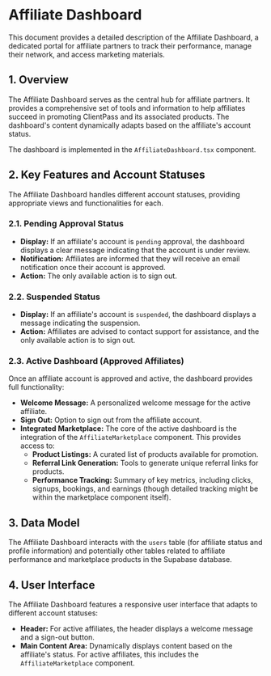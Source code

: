 # Affiliate Dashboard

This document provides a detailed description of the Affiliate Dashboard, a dedicated portal for affiliate partners to track their performance, manage their network, and access marketing materials.

## 1. Overview

The Affiliate Dashboard serves as the central hub for affiliate partners. It provides a comprehensive set of tools and information to help affiliates succeed in promoting ClientPass and its associated products. The dashboard's content dynamically adapts based on the affiliate's account status.

The dashboard is implemented in the `AffiliateDashboard.tsx` component.

## 2. Key Features and Account Statuses

The Affiliate Dashboard handles different account statuses, providing appropriate views and functionalities for each.

### 2.1. Pending Approval Status

-   **Display:** If an affiliate's account is `pending` approval, the dashboard displays a clear message indicating that the account is under review.
-   **Notification:** Affiliates are informed that they will receive an email notification once their account is approved.
-   **Action:** The only available action is to sign out.

### 2.2. Suspended Status

-   **Display:** If an affiliate's account is `suspended`, the dashboard displays a message indicating the suspension.
-   **Action:** Affiliates are advised to contact support for assistance, and the only available action is to sign out.

### 2.3. Active Dashboard (Approved Affiliates)

Once an affiliate account is approved and active, the dashboard provides full functionality:

-   **Welcome Message:** A personalized welcome message for the active affiliate.
-   **Sign Out:** Option to sign out from the affiliate account.
-   **Integrated Marketplace:** The core of the active dashboard is the integration of the `AffiliateMarketplace` component. This provides access to:
    -   **Product Listings:** A curated list of products available for promotion.
    -   **Referral Link Generation:** Tools to generate unique referral links for products.
    -   **Performance Tracking:** Summary of key metrics, including clicks, signups, bookings, and earnings (though detailed tracking might be within the marketplace component itself).

## 3. Data Model

The Affiliate Dashboard interacts with the `users` table (for affiliate status and profile information) and potentially other tables related to affiliate performance and marketplace products in the Supabase database.

## 4. User Interface

The Affiliate Dashboard features a responsive user interface that adapts to different account statuses:

-   **Header:** For active affiliates, the header displays a welcome message and a sign-out button.
-   **Main Content Area:** Dynamically displays content based on the affiliate's status. For active affiliates, this includes the `AffiliateMarketplace` component.